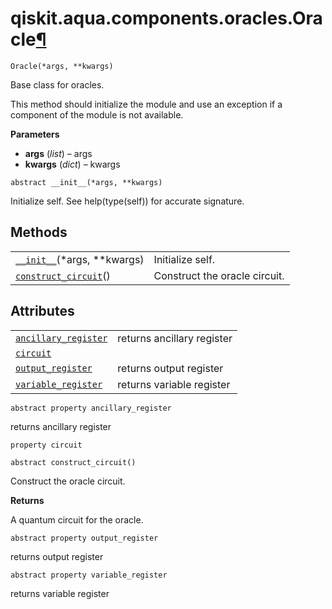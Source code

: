 <span id="qiskit-aqua-components-oracles-oracle" />

# qiskit.aqua.components.oracles.Oracle[¶](#qiskit-aqua-components-oracles-oracle "Permalink to this headline")

<span id="undefined" />

`Oracle(*args, **kwargs)`

Base class for oracles.

This method should initialize the module and use an exception if a component of the module is not available.

**Parameters**

*   **args** (*list*) – args
*   **kwargs** (*dict*) – kwargs

<span id="undefined" />

`abstract __init__(*args, **kwargs)`

Initialize self. See help(type(self)) for accurate signature.

## Methods

|                                                                                                                                             |                               |
| ------------------------------------------------------------------------------------------------------------------------------------------- | ----------------------------- |
| [`__init__`](#qiskit.aqua.components.oracles.Oracle.__init__ "qiskit.aqua.components.oracles.Oracle.__init__")(\*args, \*\*kwargs)          | Initialize self.              |
| [`construct_circuit`](#qiskit.aqua.components.oracles.Oracle.construct_circuit "qiskit.aqua.components.oracles.Oracle.construct_circuit")() | Construct the oracle circuit. |

## Attributes

|                                                                                                                                              |                            |
| -------------------------------------------------------------------------------------------------------------------------------------------- | -------------------------- |
| [`ancillary_register`](#qiskit.aqua.components.oracles.Oracle.ancillary_register "qiskit.aqua.components.oracles.Oracle.ancillary_register") | returns ancillary register |
| [`circuit`](#qiskit.aqua.components.oracles.Oracle.circuit "qiskit.aqua.components.oracles.Oracle.circuit")                                  |                            |
| [`output_register`](#qiskit.aqua.components.oracles.Oracle.output_register "qiskit.aqua.components.oracles.Oracle.output_register")          | returns output register    |
| [`variable_register`](#qiskit.aqua.components.oracles.Oracle.variable_register "qiskit.aqua.components.oracles.Oracle.variable_register")    | returns variable register  |

<span id="undefined" />

`abstract property ancillary_register`

returns ancillary register

<span id="undefined" />

`property circuit`

<span id="undefined" />

`abstract construct_circuit()`

Construct the oracle circuit.

**Returns**

A quantum circuit for the oracle.

<span id="undefined" />

`abstract property output_register`

returns output register

<span id="undefined" />

`abstract property variable_register`

returns variable register

